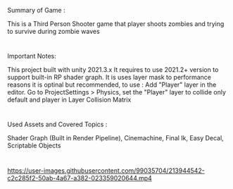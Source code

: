 Summary of Game :

This is a Third Person Shooter game that player shoots zombies and trying to survive during zombie waves
#
Important Notes:

This project built with unity 2021.3.x It requires to use 2021.2+ version to support built-in RP shader graph.
It is uses layer mask to performance reasons it is optinal but recommended, to use :
  Add "Player" layer in the editor.
  Go to ProjectSettings > Physics, set the "Player" layer to collide only default and player in Layer Collision Matrix
#
Used Assets and Covered Topics :

  Shader Graph (Built in Render Pipeline), 
  Cinemachine, 
  Final Ik, 
  Easy Decal, 
  Scriptable Objects

#
https://user-images.githubusercontent.com/99035704/213944542-c2c285f2-50ab-4a67-a382-023359020644.mp4


